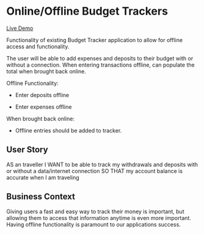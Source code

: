 # Online/Offline Budget Trackers

[Live Demo](https://budgetstraker.herokuapp.com)

Functionality of existing Budget Tracker application to allow for offline access and functionality.

The user will be able to add expenses and deposits to their budget with or without a connection. When entering transactions offline, can populate the total when brought back online.

Offline Functionality:

  * Enter deposits offline

  * Enter expenses offline

When brought back online:

  * Offline entries should be added to tracker.

## User Story
AS an traveller
I WANT to be able to track my withdrawals and deposits with or without a data/internet connection
SO THAT my account balance is accurate when I am traveling

## Business Context

Giving users a fast and easy way to track their money is important, but allowing them to access that information anytime is even more important. Having offline functionality is paramount to our applications success.
